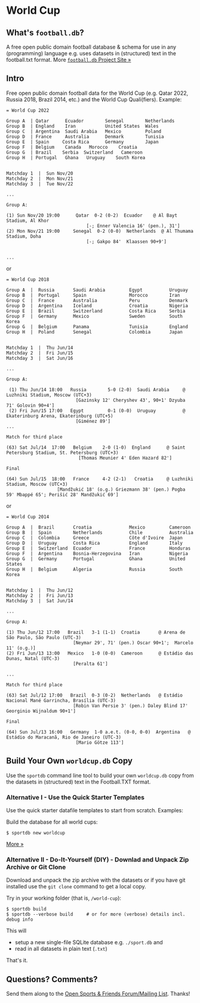 # World Cup

## What's `football.db`?

A free open public domain football database & schema
for use in any (programming) language e.g. uses datasets in (structured) text in the football.txt format.
More [`football.db` Project Site »](http://openfootball.github.io)

## Intro

Free open public domain football data for the World Cup (e.g. Qatar 2022, Russia 2018, Brazil 2014, etc.)
and the World Cup Quali(fiers). Example:

```
= World Cup 2022

Group A  | Qatar      Ecuador        Senegal        Netherlands
Group B  | England    Iran           United States  Wales
Group C  | Argentina  Saudi Arabia   Mexico         Poland
Group D  | France     Australia      Denmark        Tunisia
Group E  | Spain     Costa Rica      Germany        Japan
Group F  | Belgium    Canada   Morocco    Croatia
Group G  | Brazil    Serbia  Switzerland   Cameroon
Group H  | Portugal   Ghana   Uruguay    South Korea


Matchday 1  |  Sun Nov/20
Matchday 2  |  Mon Nov/21
Matchday 3  |  Tue Nov/22

...

Group A:

(1) Sun Nov/20 19:00      Qatar  0-2 (0-2)  Ecuador    @ Al Bayt Stadium, Al Khor
                              [-; Enner Valencia 16' (pen.), 31']
(2) Mon Nov/21 19:00     Senegal  0-2 (0-0)  Netherlands  @ Al Thumama Stadium, Doha
                              [-; Gakpo 84'  Klaassen 90+9']


...
```


or



```
= World Cup 2018

Group A  |  Russia       Saudi Arabia         Egypt          Uruguay
Group B  |  Portugal     Spain                Morocco        Iran
Group C  |  France       Australia            Peru           Denmark
Group D  |  Argentina    Iceland              Croatia        Nigeria
Group E  |  Brazil       Switzerland          Costa Rica     Serbia
Group F  |  Germany      Mexico               Sweden         South Korea
Group G  |  Belgium      Panama               Tunisia        England
Group H  |  Poland       Senegal              Colombia       Japan


Matchday 1  |  Thu Jun/14
Matchday 2  |  Fri Jun/15
Matchday 3  |  Sat Jun/16

...

Group A:

 (1) Thu Jun/14 18:00   Russia        5-0 (2-0)  Saudi Arabia     @ Luzhniki Stadium, Moscow (UTC+3)
                          [Gazinsky 12' Cheryshev 43', 90+1' Dzyuba 71' Golovin 90+4']
 (2) Fri Jun/15 17:00   Egypt         0-1 (0-0)  Uruguay          @ Ekaterinburg Arena, Ekaterinburg (UTC+5)
                          [Giménez 89']
...

Match for third place

(63) Sat Jul/14  17:00   Belgium    2-0 (1-0)  England      @ Saint Petersburg Stadium, St. Petersburg (UTC+3)
                           [Thomas Meunier 4' Eden Hazard 82']

Final

(64) Sun Jul/15  18:00   France     4-2 (2-1)   Croatia     @ Luzhniki Stadium, Moscow (UTC+3)
                   [Mandžukić 18' (o.g.) Griezmann 38' (pen.) Pogba 59' Mbappé 65'; Perišić 28' Mandžukić 69']

```

or

```
= World Cup 2014

Group A  |  Brazil       Croatia              Mexico         Cameroon
Group B  |  Spain        Netherlands          Chile          Australia
Group C  |  Colombia     Greece               Côte d'Ivoire  Japan
Group D  |  Uruguay      Costa Rica           England        Italy
Group E  |  Switzerland  Ecuador              France         Honduras
Group F  |  Argentina    Bosnia-Herzegovina   Iran           Nigeria
Group G  |  Germany      Portugal             Ghana          United States
Group H  |  Belgium      Algeria              Russia         South Korea


Matchday 1  |  Thu Jun/12
Matchday 2  |  Fri Jun/13
Matchday 3  |  Sat Jun/14

...

Group A:

(1) Thu Jun/12 17:00   Brazil   3-1 (1-1)  Croatia       @ Arena de São Paulo, São Paulo (UTC-3)
                         [Neymar 29', 71' (pen.) Oscar 90+1';  Marcelo 11' (o.g.)]
(2) Fri Jun/13 13:00   Mexico   1-0 (0-0)  Cameroon      @ Estádio das Dunas, Natal (UTC-3)
                         [Peralta 61']

...

Match for third place

(63) Sat Jul/12 17:00   Brazil  0-3 (0-2)  Netherlands   @ Estádio Nacional Mané Garrincha, Brasília (UTC-3)
                         [Robin Van Persie 3' (pen.) Daley Blind 17' Georginio Wijnaldum 90+1']

Final

(64) Sun Jul/13 16:00   Germany  1-0 a.e.t. (0-0, 0-0)  Argentina   @ Estádio do Maracanã, Rio de Janeiro (UTC-3)
                          [Mario Götze 113']

```




## Build Your Own `worldcup.db` Copy

Use the `sportdb` command line tool to build your own `worldcup.db` copy
from the datasets in (structured) text in the Football.TXT format.

### Alternative I - Use the Quick Starter Templates

Use the quick starter datafile templates to start from scratch. Examples:

Build the database for all world cups:

    $ sportdb new worldcup

[More »](https://github.com/openfootball/quick-starter)



### Alternative II - Do-It-Yourself (DIY) - Downlad and Unpack Zip Archive or Git Clone

Download and unpack the zip archive with the datasets or if you have git installed use the `git clone` command to
get a local copy.

Try in your working folder (that is, `/world-cup`):

```
$ sportdb build
$ sportdb --verbose build     # or for more (verbose) details incl. debug info
```

This will

- setup a new single-file SQLite database e.g. `./sport.db` and
- read in all datasets in plain text (`.txt`)

That's it.



## Questions? Comments?

Send them along to the
[Open Sports & Friends Forum/Mailing List](http://groups.google.com/group/opensport).
Thanks!
